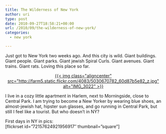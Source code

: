 ```yaml
---
title: The Wilderness of New York
author: uri
type: post
date: 2010-09-27T18:58:21+00:00
url: /2010/09/the-wilderness-of-new-york/
categories:
  - new york

---
```

Just got to New York two weeks ago. And this city is wild. Giant buildings. Giant people. Giant parks. Giant jewish Spiral Curls. Giant avenues. Giant trains. Giant rats. Loving this place so far.

<p style="text-align: center;">
  <a class="flickr-image alignnone" title="IMG_3022" href="http://www.flickr.com/photos/enochrooted/5030670782/">{{< img class="aligncenter" src="http://farm5.static.flickr.com/4083/5030670782_60d87b5e82_z.jpg" alt="IMG_3022" >}}</a>
</p>

I live in a cozy little apartment in Harlem, next to Morningside, close to Central Park. I am trying to become a New Yorker by wearing blue shoes, an almost-jewish hat, hipster sun glasses, and go running in Central Park, but still I feel like a tourist. But who doesn&#8217;t in NY?

First days in NY in pics:  
[flickrset id=&#8221;72157624921956917&#8243; thumbnail=&#8221;square&#8221;]